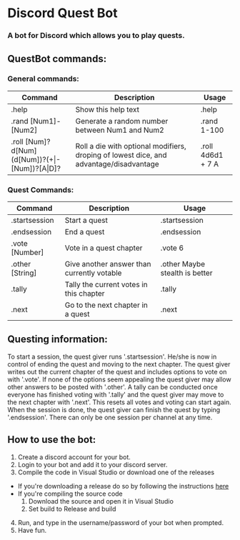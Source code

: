 # Discord Quest Bot
### A bot for Discord which allows you to play quests.

## QuestBot commands:  

### General commands: 
| Command                  | Description                      | Usage         |
| ------------------------ | -------------------------------- | ------------- |
| .help | Show this help text              | .help         |
| .rand &#91;Num1&#93;-&#91;Num2&#93; | Generate a random number between Num1 and Num2 | .rand 1-100 |
| .roll &#91;Num&#93;?d&#91;Num&#93;(d&#91;Num&#93;)?(+&#124;-&#91;Num&#93;)?&#91;A&#124;D&#93;? | Roll a die with optional modifiers, droping of lowest dice, and advantage/disadvantage | .roll 4d6d1 + 7 A | 

### Quest Commands: 
| Command                  | Description                      | Usage         |
| ------------------------ | -------------------------------- | ------------- |
| .startsession | Start a quest | .startsession |
| .endsession | End a quest | .endsession |
| .vote &#91;Number&#93; | Vote in a quest chapter | .vote 6 |
| .other &#91;String&#93; | Give another answer than currently votable | .other Maybe stealth is better | 
| .tally | Tally the current votes in this chapter | .tally |
| .next | Go to the next chapter in a quest | .next |

## Questing information: 

To start a session, the quest giver runs '.startsession'. 
He/she is now in control of ending the quest and moving to the next chapter. 
The quest giver writes out the current chapter of the quest and includes options to vote on with '.vote'. 
If none of the options seem appealing the quest giver may allow other answers to be posted with '.other'. 
A tally can be conducted once everyone has finished voting with '.tally' and the quest giver may move to the next chapter with '.next'.
This resets all votes and voting can start again. When the session is done, the quest giver can finish the quest by typing '.endsession'.
There can only be one session per channel at any time.

## How to use the bot:
1. Create a discord account for your bot.
2. Login to your bot and add it to your discord server.
3. Compile the code in Visual Studio or download one of the releases
  * If you're downloading a release do so by following the instructions [here](https://github.com/pdemian/Discord-Quest-Bot/releases/tag/1.0)
  * If you're compiling the source code
     1. Download the source and open it in Visual Studio
     2. Set build to Release and build
4. Run, and type in the username/password of your bot when prompted.
5. Have fun.